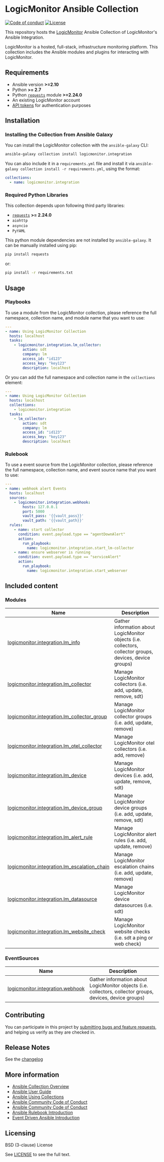 # LogicMonitor Ansible Collection

[![Code of conduct](https://img.shields.io/badge/code%20of%20conduct-Ansible-silver.svg)](https://docs.ansible.com/ansible/latest/community/code_of_conduct.html)
[![License](https://img.shields.io/badge/License-BSD_3--Clause-blue.svg)](LICENSE)

This repository hosts the [LogicMonitor](https://logicmonitor.com) Ansible Collection of LogicMonitor's Ansible
Integration.

LogicMonitor is a hosted, full-stack, infrastructure monitoring platform. This collection includes the Ansible modules
and plugins for interacting with LogicMonitor.

## Requirements

- Ansible version **>=2.10**
- Python **>= 2.7**
- Python [``requests``](https://github.com/psf/requests) module **>=2.24.0**
- An existing LogicMonitor account
- [API tokens](https://logicmonitor.com/support/settings/users-and-roles/api-tokens) for authentication purposes

## Installation

### Installing the Collection from Ansible Galaxy

You can install the LogicMonitor collection with the `ansible-galaxy` CLI:

```bash
ansible-galaxy collection install logicmonitor.integration
```

You can also include it in a `requirements.yml` file and install it
via `ansible-galaxy collection install -r requirements.yml`, using the format:

```yaml
collections:
  - name: logicmonitor.integration
```

### Required Python Libraries

This collection depends upon following third party libraries:

* [`requests`](https://github.com/psf/requests) **>= 2.24.0**
* `aiohttp`
* `asyncio`
* `PyYAML`

This python module dependencies are not installed by `ansible-galaxy`. It can be manually installed using pip:

```bash
pip install requests
```

or:

```bash
pip install -r requirements.txt
```

## Usage

### Playbooks

To use a module from the LogicMonitor collection, please reference the full namespace, collection name, and module name
that you want to use:

```yaml
---
- name: Using LogicMonitor Collection
  hosts: localhost
  tasks:
    - logicmonitor.integration.lm_collector:
        action: sdt
        company: lm
        access_id: "id123"
        access_key: "key123"
        description: localhost
```

Or you can add the full namespace and collection name in the `collections` element:

```yaml
---
- name: Using LogicMonitor Collection
  hosts: localhost
  collections:
    - logicmonitor.integration
  tasks:
    - lm_collector:
        action: sdt
        company: lm
        access_id: "id123"
        access_key: "key123"
        description: localhost
```

### Rulebook

To use a event source from the LogicMonitor collection, please reference the full namespace, collection name, and event source name
that you want to use:

```yaml
---
- name: webhook alert Events
  hosts: localhost
  sources:
    - logicmonitor.integration.webhook:
        hosts: 127.0.0.1
        port: 5000
        vault_pass: '{{vault_pass}}'
        vault_path: '{{vault_path}}'
  rules:
    - name: start collector
      condition: event.payload.type == "agentDownAlert"
      action:
        run_playbook:
          name: logicmonitor.integration.start_lm-collector
    - name: ensure webserver is running
      condition: event.payload.type == "serviceAlert"
      action:
        run_playbook:
          name: logicmonitor.integration.start_webserver
```


## Included content

### Modules

Name | Description
--- | ---
[logicmonitor.integration.lm_info](https://github.com/ansible-collections/logicmonitor/blob/main/docs/logicmonitor.integration.lm_info_module.md)|Gather information about LogicMonitor objects (i.e. collectors, collector groups, devices, device groups)
[logicmonitor.integration.lm_collector](https://github.com/ansible-collections/logicmonitor/blob/main/docs/logicmonitor.integration.lm_collector_module.md)|Manage LogicMonitor collectors (i.e. add, update, remove, sdt)
[logicmonitor.integration.lm_collector_group](https://github.com/ansible-collections/logicmonitor/blob/main/docs/logicmonitor.integration.lm_collector_group_module.md)|Manage LogicMonitor collector groups (i.e. add, update, remove)
[logicmonitor.integration.lm_otel_collector](https://github.com/ansible-collections/logicmonitor/blob/main/docs/logicmonitor.integration.lm_otel_collector_module.md)|Manage LogicMonitor otel collectors (i.e. add, remove)
[logicmonitor.integration.lm_device](https://github.com/ansible-collections/logicmonitor/blob/main/docs/logicmonitor.integration.lm_device_module.md)|Manage LogicMonitor devices (i.e. add, update, remove, sdt)
[logicmonitor.integration.lm_device_group](https://github.com/ansible-collections/logicmonitor/blob/main/docs/logicmonitor.integration.lm_device_group_module.md)|Manage LogicMonitor device groups (i.e. add, update, remove, sdt)
[logicmonitor.integration.lm_alert_rule](https://github.com/ansible-collections/logicmonitor/blob/main/docs/logicmonitor.integration.lm_alert_rule_module.md)|Manage LogicMonitor alert rules (i.e. add, update, remove)
[logicmonitor.integration.lm_escalation_chain](https://github.com/ansible-collections/logicmonitor/blob/main/docs/logicmonitor.integration.lm_escalation_chain_module.md)|Manage LogicMonitor escalation chains (i.e. add, update, remove)
[logicmonitor.integration.lm_datasource](https://github.com/ansible-collections/logicmonitor/blob/main/docs/logicmonitor.integration.lm_datasource_module.md)|Manage LogicMonitor device datasources (i.e. sdt)
[logicmonitor.integration.lm_website_check](https://github.com/ansible-collections/logicmonitor/blob/main/docs/logicmonitor.integration.lm_website_check_module.md)|Manage LogicMonitor website checks (i.e. sdt a ping or web check)

### EventSources
Name | Description
--- | ---
[logicmonitor.integration.webhook](https://github.com/ansible-collections/logicmonitor/blob/main/docs/logicmonitor.integration.lm_info_module.md)|Gather information about LogicMonitor objects (i.e. collectors, collector groups, devices, device groups)


## Contributing

You can participate in this project
by [submitting bugs and feature requests](https://support.logicmonitor.com/hc/en-us/requests/new), and helping us verify
as they are checked in.

## Release Notes

See the [changelog](https://github.com/ansible-collections/logicmonitor/blob/main/CHANGELOG.rst)

## More information

- [Ansible Collection Overview](https://github.com/ansible-collections/overview)
- [Ansible User Guide](https://docs.ansible.com/ansible/latest/user_guide/index.html)
- [Ansible Using Collections](https://docs.ansible.com/ansible/latest/user_guide/collections_using.html)
- [Ansible Community Code of Conduct](https://docs.ansible.com/ansible/latest/community/code_of_conduct.html)
- [Ansible Community Code of Conduct](https://docs.ansible.com/ansible/latest/community/code_of_conduct.html)
- [Ansible Rulebook Introduction](https://ansible.readthedocs.io/projects/rulebook/en/latest/getting_started.html)
- [Event Driven Ansible Introduction](https://www.ansible.com/blog/getting-started-with-event-driven-ansible)

## Licensing

 BSD (3-clause) License

See [LICENSE](https://github.com/ansible-collections/logicmonitor/blob/main/LICENSE) to see the full text.